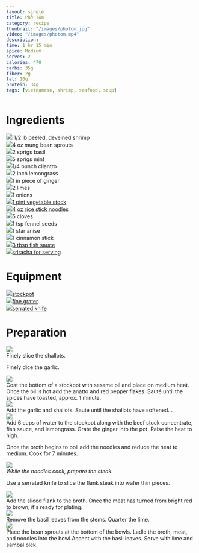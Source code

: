 ```yaml
---
layout: single
title: Phở Tôm
category: recipe
thumbnail: "/images/photom.jpg"
video: "/images/photom.mp4"
description: 
time: 1 hr 15 min
spice: Medium
serves: 2
calories: 470
carbs: 35g
fiber: 2g
fat: 10g
protein: 34g
tags: [vietnamese, shrimp, seafood, soup]
---
```



<div id= "ingredienthdr">
<h1>Ingredients</h1>
</div>

<div id="ingredients">
<div id="ingredientone"><img src="/images/shrimp.jpeg"/> 1/2 lb peeled, deveined shrimp </div>
<div id="ingredienttwo"><img src="/images/beansprouts.jpeg"/>4 oz mung bean sprouts</div>
<div id="ingredientthree"><img src="/images/basil.jpeg"/>2 sprigs basil</div>
<div id="ingredientfour"><img src="/images/mint.jpeg"/>5 sprigs mint</div>
</div>

<div id="ingredients">
<div id="ingredientone"><img src="/images/mint.jpeg"/>1/4 bunch cilantro</div>
<div id="ingredienttwo"><img src="/images/lemongrass.jpeg"/>2 inch lemongrass</div>
<div id="ingredientthree"><img src="/images/ginger.jpeg"/>1 in piece of ginger</div>
<div id="ingredientfour"><img src="/images/lime.jpeg"/>2 limes</div>
</div>

<div id="ingredients">
<div id="ingredientone"><img src="/images/onion.jpeg"/>1 onions</div>
<div id="ingredienttwo"><a href=""><img src="/images/vegetablestock.jpeg"/>1 pint vegetable stock</a></div>
<div id="ingredientthree"><a href=""><img src="/images/ricesticknoodles.jpeg"/>4 oz rice stick noodles</a></div>
<div id="ingredientfour"><img src="/images/5 clove.jpeg"/>5 cloves</div>
</div>

<div id="ingredients">
<div id="ingredientone"><img src="/images/fennelseed.jpeg"/>1 tsp fennel seeds</div>
<div id="ingredienttwo"><img src="/images/anise.jpeg"/>1 star anise</div>
<div id="ingredientthree"><img src="/images/cinnamonstick.jpeg"/>1 cinnamon stick</div>
</div>


<div id="ingredienttwo"><a href="https://www.amazon.com/Table-Red-Boat-40-N-Sauce/dp/B00FQMW4PQ/ref=as_li_ss_tl?ie=UTF8&qid=1481945273&sr=8-1&keywords=red+boat+fish+sauce&th=1&linkCode=ll1&tag=cilalime09-20&linkId=57a3fd9ef2e80b76d147e4c0fe9e99cd"><img src="/images/fishsauce.jpeg"/>3 tbsp fish sauce</a></div>
<div id="ingredientthree"><a href=""><img src="/images/sriracha.jpeg"/>sriracha for serving</a>
</div>

<div id= "equipmenthdr">
<h1>Equipment</h1>
</div>

<div id="equipment">
<div id="equipmentone"><a href="https://www.amazon.com/Creuset-Signature-Round-French-Truffle/dp/B0076NOFSC/ref=as_li_ss_tl?s=kitchen&rps=1&ie=UTF8&qid=1481598867&sr=1-38&keywords=le+creuset&refinements=p_85:2470955011&th=1&linkCode=ll1&tag=cilalime09-20&linkId=9987204213f6c7ac4d1e12889972e623"><img src="/images/stockpot.jpeg"/>stockpot</a></div>
<div id="equipmenttwo"><a href="https://www.amazon.com/Microplane-40020-Classic-Zester-Grater/dp/B00004S7V8/ref=as_li_ss_tl?ie=UTF8&qid=1481946192&sr=8-3&keywords=microplane+fine+grater&linkCode=ll1&tag=cilalime09-20&linkId=bb041caf65081d4a889796b169ef7407"><img src="/images/finegrater.jpeg"/>fine grater</a></div>
<div id="equipmentthree"><a href="https://www.amazon.com/Shun-DM0705-Classic-9-Inch-Bread/dp/B0007D6GS0/ref=as_li_ss_tl?ie=UTF8&qid=1481946082&sr=8-2&keywords=shun+serrated+knife&linkCode=ll1&tag=cilalime09-20&linkId=26d95c69082300abf0fbd403f696b075"><img src="/images/serratedknife.jpeg"/>serrated knife</a></div>
</div>

<div id="preparation">
<h1>Preparation</h1>
</div>

<div id="instruction">
<div id="image"><img src="/images/bunbohue1.jpeg"/> </div>
<div id="step">Finely slice the shallots.<p>Finely dice the garlic.</p></div>
</div>

<div id="instruction">
<div id="image"><img src="/images/bunbohue2.jpeg"/> </div>
<div id="step">Coat the bottom of a stockpot with sesame oil and place on medium heat. Once the oil is hot add the anatto and red pepper flakes. Sauté until the spices have toasted, approx. 1 minute.</div>
</div>

<div id="instruction">
<div id="image"><img src="/images/bunbohue3.jpeg"/> </div>
<div id="step">Add the garlic and shallots. Sauté until the shallots have softened. .</div>
</div>

<div id="instruction">
<div id="image"><img src="/images/bunbohue4.jpeg"/> </div>
<div id="step">Add 6 cups of water to the stockpot along with the beef stock concentrate, fish sauce, and lemongrass. Grate the ginger into the pot. Raise the heat to high.<p>Once the broth begins to boil add the noodles and reduce the heat to medium. Cook for 7 minutes. </p></div>
</div>

<div id="instruction">
<div id="image"><img src="/images/bunbohue5.jpeg"/> </div>
<div id="step"><i>While the noodles cook, prepare the steak.</i><p>Use a serrated knife to slice the flank steak into wafer thin pieces.</p></div>
</div>

<div id="instruction">
<div id="image"><img src="/images/bunbohue6.jpeg"/> </div>
<div id="step">Add the sliced flank to the broth. Once the meat has turned from bright red to brown, it's ready for plating.</div>
</div>

<div id="instruction">
<div id="image"><img src="/images/bunbohue7.jpeg"/> </div>
<div id="step">Remove the basil leaves from the stems. Quarter the lime.</div>
</div>

<div id="instruction">
<div id="image"><img src="/images/bunbohue8.jpeg"/> </div>
<div id="step">Place the bean sprouts at the bottom of the bowls. Ladle the broth, meat, and noodles into the bowl.Accent with the basil leaves. Serve with lime and sambal olek.</div>
</div>
